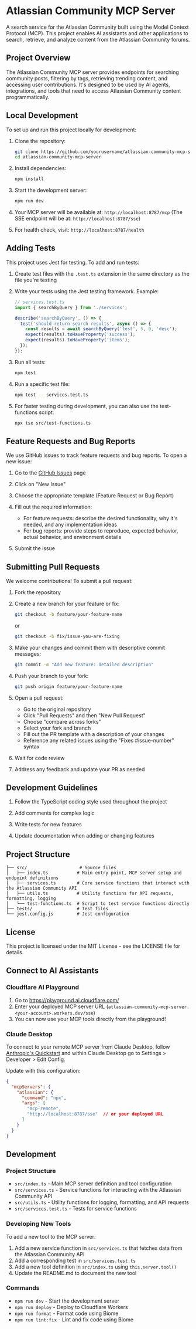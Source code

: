 # Atlassian Community MCP Server

A search service for the Atlassian Community built using the Model Context Protocol (MCP). This project enables AI assistants and other applications to search, retrieve, and analyze content from the Atlassian Community forums.

## Project Overview

The Atlassian Community MCP server provides endpoints for searching community posts, filtering by tags, retrieving trending content, and accessing user contributions. It's designed to be used by AI agents, integrations, and tools that need to access Atlassian Community content programmatically.

## Local Development

To set up and run this project locally for development:

1. Clone the repository:
   ```bash
   git clone https://github.com/yourusername/atlassian-community-mcp-server.git
   cd atlassian-community-mcp-server
   ```

2. Install dependencies:
   ```bash
   npm install
   ```

3. Start the development server:
   ```bash
   npm run dev
   ```

4. Your MCP server will be available at: `http://localhost:8787/mcp`
   (The SSE endpoint will be at: `http://localhost:8787/sse`)

5. For health check, visit: `http://localhost:8787/health`

## Adding Tests

This project uses Jest for testing. To add and run tests:

1. Create test files with the `.test.ts` extension in the same directory as the file you're testing

2. Write your tests using the Jest testing framework. Example:
   ```typescript
   // services.test.ts
   import { searchByQuery } from './services';
   
   describe('searchByQuery', () => {
     test('should return search results', async () => {
       const results = await searchByQuery('test', 5, 0, 'desc');
       expect(results).toHaveProperty('success');
       expect(results).toHaveProperty('items');
     });
   });
   ```

3. Run all tests:
   ```bash
   npm test
   ```

4. Run a specific test file:
   ```bash
   npm test -- services.test.ts
   ```

5. For faster testing during development, you can also use the test-functions script:
   ```bash
   npx tsx src/test-functions.ts
   ```

## Feature Requests and Bug Reports

We use GitHub issues to track feature requests and bug reports. To open a new issue:

1. Go to the [GitHub Issues](https://github.com/yourusername/atlassian-community-mcp-server/issues) page

2. Click on "New Issue"

3. Choose the appropriate template (Feature Request or Bug Report)

4. Fill out the required information:
   - For feature requests: describe the desired functionality, why it's needed, and any implementation ideas
   - For bug reports: provide steps to reproduce, expected behavior, actual behavior, and environment details

5. Submit the issue

## Submitting Pull Requests

We welcome contributions! To submit a pull request:

1. Fork the repository

2. Create a new branch for your feature or fix:
   ```bash
   git checkout -b feature/your-feature-name
   ```
   or
   ```bash
   git checkout -b fix/issue-you-are-fixing
   ```

3. Make your changes and commit them with descriptive commit messages:
   ```bash
   git commit -m "Add new feature: detailed description"
   ```

4. Push your branch to your fork:
   ```bash
   git push origin feature/your-feature-name
   ```

5. Open a pull request:
   - Go to the original repository
   - Click "Pull Requests" and then "New Pull Request"
   - Choose "compare across forks"
   - Select your fork and branch
   - Fill out the PR template with a description of your changes
   - Reference any related issues using the "Fixes #issue-number" syntax

6. Wait for code review

7. Address any feedback and update your PR as needed

## Development Guidelines

1. Follow the TypeScript coding style used throughout the project

2. Add comments for complex logic

3. Write tests for new features

4. Update documentation when adding or changing features

## Project Structure

```
├── src/                    # Source files
│   ├── index.ts           # Main entry point, MCP server setup and endpoint definitions
│   ├── services.ts        # Core service functions that interact with the Atlassian Community API
│   ├── utils.ts           # Utility functions for API requests, formatting, logging
│   └── test-functions.ts  # Script to test service functions directly
├── tests/                 # Test files
└── jest.config.js         # Jest configuration
```

## License

This project is licensed under the MIT License - see the LICENSE file for details.

<!-- Temporarily removed as getPopularTags is unavailable
For the `getPopularTags` tool, the response format is slightly different:

```json
{
  "success": true,
  "message": "Found X total tags. Showing Y most popular tags.",
  "tags": [
    {
      "name": "jira",
      "count": 1234
    }
  ],
  "tip": "Use these tags with the searchByTags tool to find relevant posts."
}
```
-->

## Connect to AI Assistants

### Cloudflare AI Playground

1. Go to https://playground.ai.cloudflare.com/
2. Enter your deployed MCP server URL (`atlassian-community-mcp-server.<your-account>.workers.dev/sse`)
3. You can now use your MCP tools directly from the playground!

### Claude Desktop

To connect to your remote MCP server from Claude Desktop, follow [Anthropic's Quickstart](https://modelcontextprotocol.io/quickstart/user) and within Claude Desktop go to Settings > Developer > Edit Config.

Update with this configuration:

```json
{
  "mcpServers": {
    "atlassian": {
      "command": "npx",
      "args": [
        "mcp-remote",
        "http://localhost:8787/sse"  // or your deployed URL
      ]
    }
  }
}
```

## Development

### Project Structure

- `src/index.ts` - Main MCP server definition and tool configuration
- `src/services.ts` - Service functions for interacting with the Atlassian Community API
- `src/utils.ts` - Utility functions for logging, formatting, and API requests
- `src/services.test.ts` - Tests for service functions

### Developing New Tools

To add a new tool to the MCP server:

1. Add a new service function in `src/services.ts` that fetches data from the Atlassian Community API
2. Add a corresponding test in `src/services.test.ts`
3. Add a new tool definition in `src/index.ts` using `this.server.tool()`
4. Update the README.md to document the new tool

### Commands

- `npm run dev` - Start the development server
- `npm run deploy` - Deploy to Cloudflare Workers
- `npm run format` - Format code using Biome
- `npm run lint:fix` - Lint and fix code using Biome